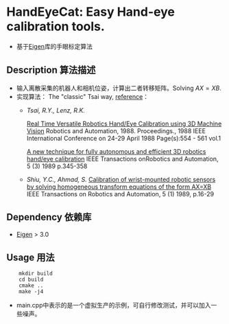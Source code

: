 # HandEyeCat: Easy Hand-eye calibration tools.
* 基于[Eigen](http://eigen.tuxfamily.org)库的手眼标定算法

## Description 算法描述
- 输入离散采集的机器人和相机位姿，计算出二者转移矩阵。Solving $AX=XB$.
- 实现算法： The "classic" Tsai way, [reference](http://campar.in.tum.de/view/Chair/HandEyeCalibration)：
	- *Tsai, R.Y., Lenz, R.K.*
        
        [Real Time Versatile Robotics Hand/Eye Calibration using 3D Machine Vision](http://ieeexplore.ieee.org/iel4/202/541/00012110.pdf?arnumber=12110)
        Robotics and Automation, 1988. Proceedings., 1988 IEEE International Conference on
        24-29 April 1988 Page(s):554 - 561 vol.1

        [A new technique for fully autonomous and efficient 3D robotics hand/eye calibration](http://ieeexplore.ieee.org/iel4/70/1436/00034770.pdf?arnumber=34770)
        IEEE Transactions onRobotics and Automation, 5 (3) 1989 p.345-358
    - *Shiu, Y.C., Ahmad, S.*
        [Calibration of wrist-mounted robotic sensors by solving homogeneous transform equations of the form AX=XB](http://ieeexplore.ieee.org/iel4/70/2874/00088014.pdf?isnumber=2874?=STD&arnumber=88014&arnumber=88014&arSt=16&ared=29&arAuthor=Shiu%2C+Y.C.%3B+Ahmad%2C+S)
        IEEE Transactions on Robotics and Automation, 5 (1) 1989, p.16-29


## Dependency 依赖库
- [Eigen](http://eigen.tuxfamily.org) > 3.0

## Usage 用法
```
	mkdir build
	cd build
	cmake ..
	make -j4
```
* main.cpp中表示的是一个虚拟生产的示例，可自行修改测试，并可以加入一些噪声。
